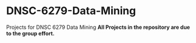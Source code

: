 # DNSC-6279-Data-Mining
Projects for DNSC 6279 Data Mining
__All Projects in the repository are due to the group effort.__

